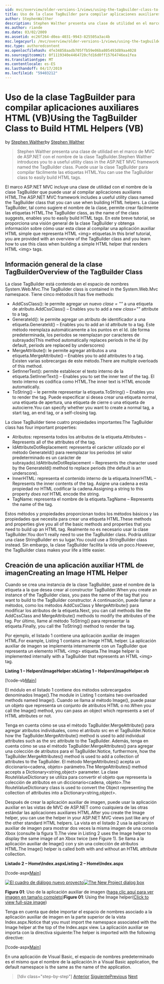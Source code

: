 ```yaml
---
uid: mvc/overview/older-versions-1/views/using-the-tagbuilder-class-to-build-html-helpers-vb
title: Uso de la clase TagBuilder para compilar aplicaciones auxiliares HTML (VB) | Microsoft Docs
author: StephenWalther
description: Stephen Walther presenta una clase de utilidad en el marco de MVC de ASP.NET con el nombre de la clase TagBuilder. Puede usar la clase TagBuilder para fácilmente...
ms.author: riande
ms.date: 03/02/2009
ms.assetid: ec26f264-d0ea-4031-9943-825505a3ac4b
msc.legacyurl: /mvc/overview/older-versions-1/views/using-the-tagbuilder-class-to-build-html-helpers-vb
msc.type: authoredcontent
ms.openlocfilehash: 4fe34858aadb705ffb59e06ba805493d89aa4028
ms.sourcegitcommit: 0f1119340e4464720cfd16d0ff15764746ea1fea
ms.translationtype: MT
ms.contentlocale: es-ES
ms.lasthandoff: 04/17/2019
ms.locfileid: "59403212"
---
```

# <a name="using-the-tagbuilder-class-to-build-html-helpers-vb"></a><span data-ttu-id="a00a4-104">Uso de la clase TagBuilder para compilar aplicaciones auxiliares HTML (VB)</span><span class="sxs-lookup"><span data-stu-id="a00a4-104">Using the TagBuilder Class to Build HTML Helpers (VB)</span></span>

<span data-ttu-id="a00a4-105">by [Stephen Walther](https://github.com/StephenWalther)</span><span class="sxs-lookup"><span data-stu-id="a00a4-105">by [Stephen Walther](https://github.com/StephenWalther)</span></span>

> <span data-ttu-id="a00a4-106">Stephen Walther presenta una clase de utilidad en el marco de MVC de ASP.NET con el nombre de la clase TagBuilder.</span><span class="sxs-lookup"><span data-stu-id="a00a4-106">Stephen Walther introduces you to a useful utility class in the ASP.NET MVC framework named the TagBuilder class.</span></span> <span data-ttu-id="a00a4-107">Puede usar la clase TagBuilder para compilar fácilmente las etiquetas HTML.</span><span class="sxs-lookup"><span data-stu-id="a00a4-107">You can use the TagBuilder class to easily build HTML tags.</span></span>


<span data-ttu-id="a00a4-108">El marco ASP.NET MVC incluye una clase de utilidad con el nombre de la clase TagBuilder que puede usar al compilar aplicaciones auxiliares HTML.</span><span class="sxs-lookup"><span data-stu-id="a00a4-108">The ASP.NET MVC framework includes a useful utility class named the TagBuilder class that you can use when building HTML helpers.</span></span> <span data-ttu-id="a00a4-109">La clase TagBuilder, tal como sugiere el nombre de la clase, permite crear fácilmente las etiquetas HTML.</span><span class="sxs-lookup"><span data-stu-id="a00a4-109">The TagBuilder class, as the name of the class suggests, enables you to easily build HTML tags.</span></span> <span data-ttu-id="a00a4-110">En este breve tutorial, se proporciona una visión general de la clase TagBuilder y obtenga información sobre cómo usar esta clase al compilar una aplicación auxiliar HTML simple que representa HTML &lt;img&gt; etiquetas.</span><span class="sxs-lookup"><span data-stu-id="a00a4-110">In this brief tutorial, you are provided with an overview of the TagBuilder class and you learn how to use this class when building a simple HTML helper that renders HTML &lt;img&gt; tags.</span></span>

## <a name="overview-of-the-tagbuilder-class"></a><span data-ttu-id="a00a4-111">Información general de la clase TagBuilder</span><span class="sxs-lookup"><span data-stu-id="a00a4-111">Overview of the TagBuilder Class</span></span>

<span data-ttu-id="a00a4-112">La clase TagBuilder está contenida en el espacio de nombres System.Web.Mvc.</span><span class="sxs-lookup"><span data-stu-id="a00a4-112">The TagBuilder class is contained in the System.Web.Mvc namespace.</span></span> <span data-ttu-id="a00a4-113">Tiene cinco métodos:</span><span class="sxs-lookup"><span data-stu-id="a00a4-113">It has five methods:</span></span>

- <span data-ttu-id="a00a4-114">AddCssClass(): le permite agregar un nuevo *clase = ""* a una etiqueta de atributo.</span><span class="sxs-lookup"><span data-stu-id="a00a4-114">AddCssClass() – Enables you to add a new *class=""* attribute to a tag.</span></span>
- <span data-ttu-id="a00a4-115">GenerateId(): le permite agregar un atributo de identificador a una etiqueta.</span><span class="sxs-lookup"><span data-stu-id="a00a4-115">GenerateId() – Enables you to add an id attribute to a tag.</span></span> <span data-ttu-id="a00a4-116">Este método reemplaza automáticamente a los puntos en el Id. (de forma predeterminada, los períodos se reemplazan por caracteres de subrayado)</span><span class="sxs-lookup"><span data-stu-id="a00a4-116">This method automatically replaces periods in the id (by default, periods are replaced by underscores)</span></span>
- <span data-ttu-id="a00a4-117">MergeAttribute(): le permite agregar atributos a una etiqueta.</span><span class="sxs-lookup"><span data-stu-id="a00a4-117">MergeAttribute() – Enables you to add attributes to a tag.</span></span> <span data-ttu-id="a00a4-118">Existen varias sobrecargas de este método.</span><span class="sxs-lookup"><span data-stu-id="a00a4-118">There are multiple overloads of this method.</span></span>
- <span data-ttu-id="a00a4-119">SetInnerText(): permite establecer el texto interno de la etiqueta.</span><span class="sxs-lookup"><span data-stu-id="a00a4-119">SetInnerText() – Enables you to set the inner text of the tag.</span></span> <span data-ttu-id="a00a4-120">El texto interno es codifica como HTML.</span><span class="sxs-lookup"><span data-stu-id="a00a4-120">The inner text is HTML encode automatically.</span></span>
- <span data-ttu-id="a00a4-121">ToString() – le permite representar la etiqueta.</span><span class="sxs-lookup"><span data-stu-id="a00a4-121">ToString() – Enables you to render the tag.</span></span> <span data-ttu-id="a00a4-122">Puede especificar si desea crear una etiqueta normal, una etiqueta de apertura, una etiqueta de cierre o una etiqueta de autocierre.</span><span class="sxs-lookup"><span data-stu-id="a00a4-122">You can specify whether you want to create a normal tag, a start tag, an end tag, or a self-closing tag.</span></span>
  

<span data-ttu-id="a00a4-123">La clase TagBuilder tiene cuatro propiedades importantes:</span><span class="sxs-lookup"><span data-stu-id="a00a4-123">The TagBuilder class has four important properties:</span></span>

- <span data-ttu-id="a00a4-124">Atributos: representa todos los atributos de la etiqueta.</span><span class="sxs-lookup"><span data-stu-id="a00a4-124">Attributes – Represents all of the attributes of the tag.</span></span>
- <span data-ttu-id="a00a4-125">IdAttributeDotReplacement: representa el carácter utilizado por el método GenerateId() para reemplazar los períodos (el valor predeterminado es un carácter de subrayado).</span><span class="sxs-lookup"><span data-stu-id="a00a4-125">IdAttributeDotReplacement – Represents the character used by the GenerateId() method to replace periods (the default is an underscore).</span></span>
- <span data-ttu-id="a00a4-126">InnerHTML: representa el contenido interno de la etiqueta.</span><span class="sxs-lookup"><span data-stu-id="a00a4-126">InnerHTML – Represents the inner contents of the tag.</span></span> <span data-ttu-id="a00a4-127">Asigne una cadena a esta propiedad *no* HTML codificar la cadena.</span><span class="sxs-lookup"><span data-stu-id="a00a4-127">Assigning a string to this property *does not* HTML encode the string.</span></span>
- <span data-ttu-id="a00a4-128">TagName: representa el nombre de la etiqueta.</span><span class="sxs-lookup"><span data-stu-id="a00a4-128">TagName – Represents the name of the tag.</span></span>

<span data-ttu-id="a00a4-129">Estos métodos y propiedades proporcionan todos los métodos básicos y las propiedades que necesita para crear una etiqueta HTML.</span><span class="sxs-lookup"><span data-stu-id="a00a4-129">These methods and properties give you all of the basic methods and properties that you need to build up an HTML tag.</span></span> <span data-ttu-id="a00a4-130">Realmente no es necesario usar la clase TagBuilder.</span><span class="sxs-lookup"><span data-stu-id="a00a4-130">You don't really need to use the TagBuilder class.</span></span> <span data-ttu-id="a00a4-131">Podría utilizar una clase StringBuilder en su lugar.</span><span class="sxs-lookup"><span data-stu-id="a00a4-131">You could use a StringBuilder class instead.</span></span> <span data-ttu-id="a00a4-132">Sin embargo, la clase TagBuilder facilita la vida un poco.</span><span class="sxs-lookup"><span data-stu-id="a00a4-132">However, the TagBuilder class makes your life a little easier.</span></span>

## <a name="creating-an-image-html-helper"></a><span data-ttu-id="a00a4-133">Creación de una aplicación auxiliar HTML de imagen</span><span class="sxs-lookup"><span data-stu-id="a00a4-133">Creating an Image HTML Helper</span></span>

<span data-ttu-id="a00a4-134">Cuando se crea una instancia de la clase TagBuilder, pase el nombre de la etiqueta a la que desea crear al constructor TagBuilder.</span><span class="sxs-lookup"><span data-stu-id="a00a4-134">When you create an instance of the TagBuilder class, you pass the name of the tag that you want to build to the TagBuilder constructor.</span></span> <span data-ttu-id="a00a4-135">A continuación, puede llamar a métodos, como los métodos AddCssClass y MergeAttribute() para modificar los atributos de la etiqueta.</span><span class="sxs-lookup"><span data-stu-id="a00a4-135">Next, you can call methods like the AddCssClass and MergeAttribute() methods to modify the attributes of the tag.</span></span> <span data-ttu-id="a00a4-136">Por último, llame al método ToString() para representar la etiqueta.</span><span class="sxs-lookup"><span data-stu-id="a00a4-136">Finally, you call the ToString() method to render the tag.</span></span>

<span data-ttu-id="a00a4-137">Por ejemplo, el listado 1 contiene una aplicación auxiliar de imagen HTML.</span><span class="sxs-lookup"><span data-stu-id="a00a4-137">For example, Listing 1 contains an Image HTML helper.</span></span> <span data-ttu-id="a00a4-138">La aplicación auxiliar de imagen se implementa internamente con un TagBuilder que representa un elemento HTML &lt;img&gt; etiqueta.</span><span class="sxs-lookup"><span data-stu-id="a00a4-138">The Image helper is implemented internally with a TagBuilder that represents an HTML &lt;img&gt; tag.</span></span>

<span data-ttu-id="a00a4-139">**Listing 1 – Helpers\ImageHelper.vb**</span><span class="sxs-lookup"><span data-stu-id="a00a4-139">**Listing 1 – Helpers\ImageHelper.vb**</span></span>

[!code-vb[Main](using-the-tagbuilder-class-to-build-html-helpers-vb/samples/sample1.vb)]

<span data-ttu-id="a00a4-140">El módulo en el listado 1 contiene dos métodos sobrecargados denominados Image().</span><span class="sxs-lookup"><span data-stu-id="a00a4-140">The module in Listing 1 contains two overloaded methods named Image().</span></span> <span data-ttu-id="a00a4-141">Cuando se llama al método Image(), puede pasar un objeto que representa un conjunto de atributos HTML o no.</span><span class="sxs-lookup"><span data-stu-id="a00a4-141">When you call the Image() method, you can pass an object which represents a set of HTML attributes or not.</span></span>

<span data-ttu-id="a00a4-142">Tenga en cuenta cómo se usa el método TagBuilder.MergeAttribute() para agregar atributos individuales, como el atributo src en el TagBuilder.</span><span class="sxs-lookup"><span data-stu-id="a00a4-142">Notice how the TagBuilder.MergeAttribute() method is used to add individual attributes such as the src attribute to the TagBuilder.</span></span> <span data-ttu-id="a00a4-143">Además, tenga en cuenta cómo se usa el método TagBuilder.MergeAttributes() para agregar una colección de atributos para el TagBuilder.</span><span class="sxs-lookup"><span data-stu-id="a00a4-143">Notice, furthermore, how the TagBuilder.MergeAttributes() method is used to add a collection of attributes to the TagBuilder.</span></span> <span data-ttu-id="a00a4-144">El método MergeAttributes() acepta un diccionario&lt;cadena, objeto&gt; parámetro.</span><span class="sxs-lookup"><span data-stu-id="a00a4-144">The MergeAttributes() method accepts a Dictionary&lt;string,object&gt; parameter.</span></span> <span data-ttu-id="a00a4-145">La clase RouteValueDictionary se utiliza para convertir el objeto que representa la colección de atributos en un diccionario&lt;cadena, objeto&gt;.</span><span class="sxs-lookup"><span data-stu-id="a00a4-145">The RouteValueDictionary class is used to convert the Object representing the collection of attributes into a Dictionary&lt;string,object&gt;.</span></span>

<span data-ttu-id="a00a4-146">Después de crear la aplicación auxiliar de imagen, puede usar la aplicación auxiliar en las vistas de MVC de ASP.NET como cualquiera de las otras estándar las aplicaciones auxiliares HTML.</span><span class="sxs-lookup"><span data-stu-id="a00a4-146">After you create the Image helper, you can use the helper in your ASP.NET MVC views just like any of the other standard HTML helpers.</span></span> <span data-ttu-id="a00a4-147">La vista en el listado 2 usa la aplicación auxiliar de imagen para mostrar dos veces la misma imagen de una consola Xbox (consulte la figura 1).</span><span class="sxs-lookup"><span data-stu-id="a00a4-147">The view in Listing 2 uses the Image helper to display the same image of an Xbox twice (see Figure 1).</span></span> <span data-ttu-id="a00a4-148">Se llama a la aplicación auxiliar de Image() con y sin una colección de atributos HTML.</span><span class="sxs-lookup"><span data-stu-id="a00a4-148">The Image() helper is called both with and without an HTML attribute collection.</span></span>

<span data-ttu-id="a00a4-149">**Listado 2 – Home\Index.aspx**</span><span class="sxs-lookup"><span data-stu-id="a00a4-149">**Listing 2 – Home\Index.aspx**</span></span>

[!code-aspx[Main](using-the-tagbuilder-class-to-build-html-helpers-vb/samples/sample2.aspx)]


<span data-ttu-id="a00a4-150">[![El cuadro de diálogo nuevo proyecto](using-the-tagbuilder-class-to-build-html-helpers-vb/_static/image1.jpg)](using-the-tagbuilder-class-to-build-html-helpers-vb/_static/image1.png)</span><span class="sxs-lookup"><span data-stu-id="a00a4-150">[![The New Project dialog box](using-the-tagbuilder-class-to-build-html-helpers-vb/_static/image1.jpg)](using-the-tagbuilder-class-to-build-html-helpers-vb/_static/image1.png)</span></span>

<span data-ttu-id="a00a4-151">**Figura 01**: Uso de la aplicación auxiliar de imagen ([haga clic aquí para ver imagen en tamaño completo](using-the-tagbuilder-class-to-build-html-helpers-vb/_static/image2.png))</span><span class="sxs-lookup"><span data-stu-id="a00a4-151">**Figure 01**: Using the Image helper([Click to view full-size image](using-the-tagbuilder-class-to-build-html-helpers-vb/_static/image2.png))</span></span>


<span data-ttu-id="a00a4-152">Tenga en cuenta que debe importar el espacio de nombres asociado a la aplicación auxiliar de imagen en la parte superior de la vista Index.aspx.</span><span class="sxs-lookup"><span data-stu-id="a00a4-152">Notice that you must import the namespace associated with the Image helper at the top of the Index.aspx view.</span></span> <span data-ttu-id="a00a4-153">La aplicación auxiliar se importa con la directiva siguiente:</span><span class="sxs-lookup"><span data-stu-id="a00a4-153">The helper is imported with the following directive:</span></span>

[!code-aspx[Main](using-the-tagbuilder-class-to-build-html-helpers-vb/samples/sample3.aspx)]

<span data-ttu-id="a00a4-154">En una aplicación de Visual Basic, el espacio de nombres predeterminado es el mismo que el nombre de la aplicación.</span><span class="sxs-lookup"><span data-stu-id="a00a4-154">In a Visual Basic application, the default namespace is the same as the name of the application.</span></span>

> [!div class="step-by-step"]
> <span data-ttu-id="a00a4-155">[Anterior](creating-custom-html-helpers-vb.md)
> [Siguiente](creating-page-layouts-with-view-master-pages-vb.md)</span><span class="sxs-lookup"><span data-stu-id="a00a4-155">[Previous](creating-custom-html-helpers-vb.md)
[Next](creating-page-layouts-with-view-master-pages-vb.md)</span></span>
